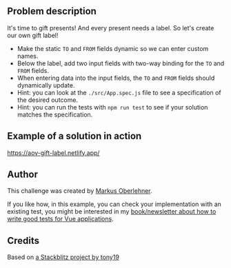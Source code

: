 ## Problem description

It's time to gift presents! And every present needs a label. So let's create our own gift label!

- Make the static `TO` and `FROM` fields dynamic so we can enter custom names.
- Below the label, add two input fields with two-way binding for the `TO` and `FROM` fields.
- When entering data into the input fields, the `TO` and `FROM` fields should dynamically update.
- Hint: you can look at the `./src/App.spec.js` file to see a specification of the desired outcome.
- Hint: you can run the tests with `npm run test` to see if your solution matches the specification.

## Example of a solution in action

https://aov-gift-label.netlify.app/

## Author

This challenge was created by [Markus Oberlehner](https://twitter.com/MaOberlehner).

If you like how, in this example, you can check your implementation with an existing test, you might be interested in my [book/newsletter about how to write good tests for Vue applications](https://goodvuetests.com/).

## Credits

Based on [a Stackblitz project by tony19](https://stackblitz.com/edit/vue3-vite-starter)